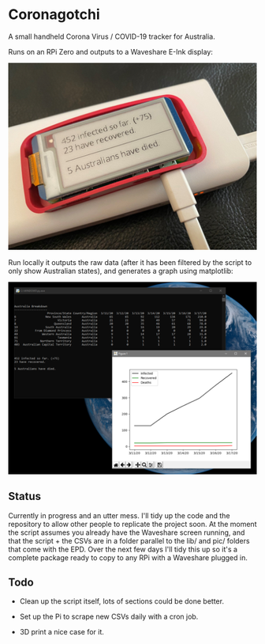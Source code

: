 # Coronagotchi

A small handheld Corona Virus / COVID-19 tracker for Australia.

Runs on an RPi Zero and outputs to a Waveshare E-Ink display:

![Output](https://github.com/obsoletenerd/Coronagotchi/blob/master/CoronagotchiEPD.jpg)

Run locally it outputs the raw data (after it has been filtered by the script to only show Australian states), and generates a graph using matplotlib:

![Output](https://github.com/obsoletenerd/Coronagotchi/blob/master/CoronagotchiOutput.png)

## Status

Currently in progress and an utter mess. I'll tidy up the code and the repository to allow other people to replicate the project soon. At the moment the script assumes you already have the Waveshare screen running, and that the script + the CSVs are in a folder parallel to the lib/ and pic/ folders that come with the EPD. Over the next few days I'll tidy this up so it's a complete package ready to copy to any RPi with a Waveshare plugged in.

## Todo

- Clean up the script itself, lots of sections could be done better.

- Set up the Pi to scrape new CSVs daily with a cron job.

- 3D print a nice case for it.
